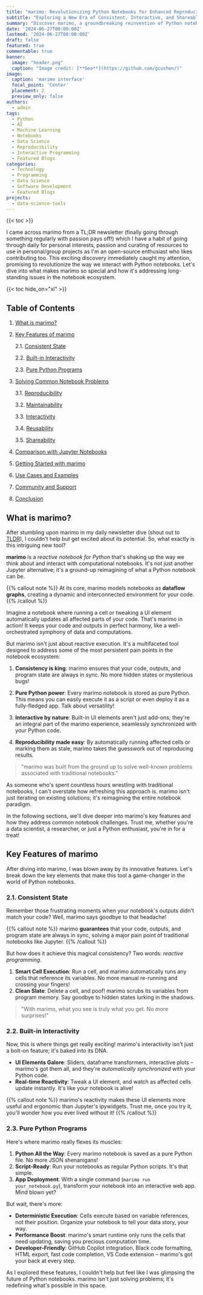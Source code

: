 ```yaml
---
title: "marimo: Revolutionizing Python Notebooks for Enhanced Reproducibility and Interactivity"
subtitle: "Exploring a New Era of Consistent, Interactive, and Shareable Python Programs"
summary: "Discover marimo, a groundbreaking reinvention of Python notebooks that offers guaranteed consistency, built-in interactivity, and seamless deployment as web apps."
date: '2024-06-27T00:00:00Z'
lastmod: '2024-06-27T00:00:00Z'
draft: false
featured: true
commentable: true
banner:
  image: "header.png"
  caption: "Image credit: [**Geo**](https://github.com/gcushen/)"
image:
  caption: 'marimo interface'
  focal_point: 'Center'
  placement: 2
  preview_only: false
authors:
  - admin
tags:
  - Python
  - AI
  - Machine Learning
  - Notebooks
  - Data Science
  - Reproducibility
  - Interactive Programming
  - Featured Blogs
categories:
  - Technology
  - Programming
  - Data Science
  - Software Development
  - Featured Blogs
projects:
  - data-science-tools
---
```


{{< toc >}}

I came across marimo from a TL;DR newsletter (finally going through something regularly with passion pays off!) which I have a habit of going through daily for personal interests, passion and curating of resources to use in personal/group projects as I'm an open-source enthusiast who likes contributing too. This exciting discovery immediately caught my attention, promising to revolutionize the way we interact with Python notebooks. Let's dive into what makes marimo so special and how it's addressing long-standing issues in the notebook ecosystem.

{{< toc hide_on="xl" >}}

## Table of Contents

1. [What is marimo?](#what-is-marimo)
2. [Key Features of marimo](#key-features-of-marimo)

   2.1. [Consistent State](#consistent-state)

   2.2. [Built-in Interactivity](#built-in-interactivity)

   2.3. [Pure Python Programs](#pure-python-programs)

3. [Solving Common Notebook Problems](#solving-common-notebook-problems)

   3.1. [Reproducibility](#reproducibility)

   3.2. [Maintainability](#maintainability)

   3.3. [Interactivity](#interactivity)

   3.4. [Reusability](#reusability)

   3.5. [Shareability](#shareability)
   
4. [Comparison with Jupyter Notebooks](#comparison-with-jupyter-notebooks)
5. [Getting Started with marimo](#getting-started-with-marimo)
6. [Use Cases and Examples](#use-cases-and-examples)
7. [Community and Support](#community-and-support)
8. [Conclusion](#conclusion)

## What is marimo?

After stumbling upon marimo in my daily newsletter dive (shout out to [TLDR](https://tldr.tech/)), I couldn't help but get excited about its potential. So, what exactly is this intriguing new tool?

**marimo** is a *reactive notebook for Python* that's shaking up the way we think about and interact with computational notebooks. It's not just another Jupyter alternative; it's a ground-up reimagining of what a Python notebook can be.

{{% callout note %}}
At its core, marimo models notebooks as **dataflow graphs**, creating a dynamic and interconnected environment for your code.
{{% /callout %}}

Imagine a notebook where running a cell or tweaking a UI element automatically updates all affected parts of your code. That's marimo in action! It keeps your code and outputs in perfect harmony, like a well-orchestrated symphony of data and computations.

But marimo isn't just about reactive execution. It's a multifaceted tool designed to address some of the most persistent pain points in the notebook ecosystem:

1. **Consistency is king**: marimo ensures that your code, outputs, and program state are always in sync. No more hidden states or mysterious bugs!

2. **Pure Python power**: Every marimo notebook is stored as pure Python. This means you can easily execute it as a script or even deploy it as a fully-fledged app. Talk about versatility!

3. **Interactive by nature**: Built-in UI elements aren't just add-ons; they're an integral part of the marimo experience, seamlessly synchronized with your Python code.

4. **Reproducibility made easy**: By automatically running affected cells or marking them as stale, marimo takes the guesswork out of reproducing results.

> "marimo was built from the ground up to solve well-known problems associated with traditional notebooks."

As someone who's spent countless hours wrestling with traditional notebooks, I can't overstate how refreshing this approach is. marimo isn't just iterating on existing solutions; it's reimagining the entire notebook paradigm.

In the following sections, we'll dive deeper into marimo's key features and how they address common notebook challenges. Trust me, whether you're a data scientist, a researcher, or just a Python enthusiast, you're in for a treat!

## Key Features of marimo

After diving into marimo, I was blown away by its innovative features. Let's break down the key elements that make this tool a game-changer in the world of Python notebooks.

### 2.1. Consistent State

Remember those frustrating moments when your notebook's outputs didn't match your code? Well, marimo says goodbye to that headache! 

{{% callout note %}}
marimo **guarantees** that your code, outputs, and program state are always in sync, solving a major pain point of traditional notebooks like Jupyter.
{{% /callout %}}

But how does it achieve this magical consistency? Two words: *reactive programming*.

1. **Smart Cell Execution**: Run a cell, and marimo automatically runs any cells that reference its variables. No more manual re-running and crossing your fingers!
2. **Clean Slate**: Delete a cell, and poof! marimo scrubs its variables from program memory. Say goodbye to hidden states lurking in the shadows.

> "With marimo, what you see is truly what you get. No more surprises!"

### 2.2. Built-in Interactivity

Now, this is where things get really exciting! marimo's interactivity isn't just a bolt-on feature; it's baked into its DNA.

- **UI Elements Galore**: Sliders, dataframe transformers, interactive plots – marimo's got them all, and they're *automatically synchronized* with your Python code. 
- **Real-time Reactivity**: Tweak a UI element, and watch as affected cells update instantly. It's like your notebook is alive!

{{% callout note %}}
marimo's reactivity makes these UI elements more useful and ergonomic than Jupyter's ipywidgets. Trust me, once you try it, you'll wonder how you ever lived without it!
{{% /callout %}}

### 2.3. Pure Python Programs

Here's where marimo really flexes its muscles:

1. **Python All the Way**: Every marimo notebook is saved as a pure Python file. No more JSON shenanigans!
2. **Script-Ready**: Run your notebooks as regular Python scripts. It's that simple.
3. **App Deployment**: With a single command (`marimo run your_notebook.py`), transform your notebook into an interactive web app. Mind blown yet?

But wait, there's more:

- **Deterministic Execution**: Cells execute based on variable references, not their position. Organize your notebook to tell your data story, your way.
- **Performance Boost**: marimo's smart runtime only runs the cells that need updating, saving you precious computation time.
- **Developer-Friendly**: GitHub Copilot integration, Black code formatting, HTML export, fast code completion, VS Code extension – marimo's got your back at every step.

As I explored these features, I couldn't help but feel like I was glimpsing the future of Python notebooks. marimo isn't just solving problems; it's redefining what's possible in this space.
